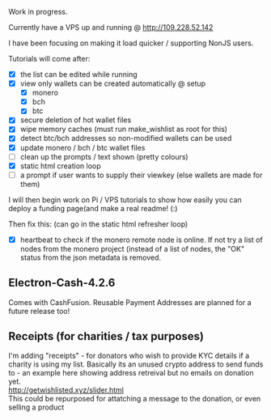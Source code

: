 Work in progress. 

Currently have a VPS up and running @ http://109.228.52.142

I have been focusing on making it load quicker / supporting NonJS users.

Tutorials will come after:    
- [x] the list can be edited while running
- [x] view only wallets can be created automatically @ setup 
    - [x] monero
    - [x] bch
    - [x] btc 
- [x] secure deletion of hot wallet files
- [x] wipe memory caches (must run make_wishlist as root for this)
- [x] detect btc/bch addresses so non-modified wallets can be used
- [x] update monero / bch / btc wallet files
- [ ] clean up the prompts / text shown (pretty colours)
- [x] static html creation loop
- [ ] a prompt if user wants to supply their viewkey (else wallets are made for them)

I will then begin work on Pi / VPS tutorials to show how easily you can deploy a funding page(and make a real readme! (:)

Then fix this: (can go in the static html refresher loop)
- [x] heartbeat to check if the monero remote node is online. If not try a list of nodes from the monero project (instead of a list of nodes, the "OK" status from the json metadata is removed.


## Electron-Cash-4.2.6
Comes with CashFusion. Reusable Payment Addresses are planned for a future release too! 

## Receipts (for charities / tax purposes)
I'm adding "receipts" - for donators who wish to provide KYC details if a charity is using my list. 
Basically its an unused crypto address to send funds to - an example here showing address retreival but no emails on donation yet.     
http://getwishlisted.xyz/slider.html     
This could be repurposed for attatching a message to the donation, or even selling a product
